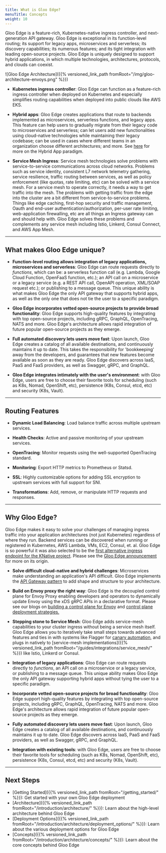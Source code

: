 ```yaml
---
title: What is Gloo Edge?
menuTitle: Concepts
weight: 10
---
```


Gloo Edge is a feature-rich, Kubernetes-native ingress controller, and next-generation API gateway. Gloo Edge is exceptional in its function-level routing; its support for legacy apps, microservices and serverless; its discovery capabilities; its numerous features; and its tight integration with leading open-source projects. Gloo Edge is uniquely designed to support hybrid applications, in which multiple technologies, architectures, protocols, and clouds can coexist.

![Gloo Edge Architecture]({{% versioned_link_path fromRoot="/img/gloo-architecture-envoys.png" %}})

* **Kubernetes ingress controller**: Gloo Edge can function as a feature-rich ingress controller when deployed on Kubernetes and especially simplifies routing capabilities when deployed into public clouds like AWS EKS.

* **Hybrid apps**: Gloo Edge creates applications that route to backends implemented as microservices, serverless functions, and legacy apps. This feature can help users to gradually migrate from their legacy code to microservices and serverless; can let users add new functionalities using cloud-native technologies while maintaining their legacy codebase; can be used in cases where different teams in an organization choose different architectures; and more. See [here](https://www.solo.io/hybrid-app) for more on the Hybrid App paradigm.

* **Service Mesh Ingress**: Service mesh technologies solve problems with service-to-service communications across cloud networks. Problems such as service identity, consistent L7 network telemetry gathering, service resilience, traffic routing between services, as well as policy enforcement (like quotas, rate limiting, etc) can be solved with a service mesh. For a service mesh to operate correctly, it needs a way to get traffic into the mesh. The problems with getting traffic from the edge into the cluster are a bit different from service-to-service problems. Things like edge caching, first-hop security and traffic management, Oauth and end-user authentication/authorization, per-user rate limiting, web-application firewalling, etc are all things an Ingress gateway can and should help with. Gloo Edge solves these problems and complements any service mesh including Istio, Linkerd, Consul Connect, and AWS App Mesh.

---

## What makes Gloo Edge unique?

* **Function-level routing allows integration of legacy applications, microservices and serverless**: Gloo Edge can route requests directly to _functions_, which can be: a serverless function call (e.g. Lambda, Google Cloud Function, OpenFaaS function, etc.); an API call on a microservice or a legacy service (e.g. a REST API call, OpenAPI operation, XML/SOAP request etc.); or publishing to a message queue. This unique ability is what makes Gloo Edge the only API gateway that supports hybrid apps, as well as the only one that does not tie the user to a specific paradigm.

* **Gloo Edge incorporates vetted open-source projects to provide broad functionality**: Gloo Edge supports high-quality features by integrating with top open-source projects, including gRPC, GraphQL, OpenTracing, NATS and more. Gloo Edge's architecture allows rapid integration of future popular open-source projects as they emerge.

* **Full automated discovery lets users move fast**: Upon launch, Gloo Edge creates a catalog of all available destinations, and continuously maintains it up to date. This takes the responsibility for 'bookkeeping' away from the developers, and guarantees that new features become available as soon as they are ready. Gloo Edge discovers across IaaS, PaaS and FaaS providers, as well as Swagger, gRPC, and GraphQL.

* **Gloo Edge integrates intimately with the user's environment**: with Gloo Edge, users are free to choose their favorite tools for scheduling (such as K8s, Nomad, OpenShift, etc), persistence (K8s, Consul, etcd, etc) and security (K8s, Vault).

---

## Routing Features

* **Dynamic Load Balancing**: Load balance traffic across multiple upstream services.

* **Health Checks**: Active and passive monitoring of your upstream services.

* **OpenTracing**: Monitor requests using the well-supported OpenTracing standard.

* **Monitoring**: Export HTTP metrics to Prometheus or Statsd.

* **SSL**: Highly customizable options for adding SSL encryption to upstream services with full support for SNI.

* **Transformations**: Add, remove, or manipulate HTTP requests and responses.

---

## Why Gloo Edge?

Gloo Edge makes it easy to solve your challenges of managing ingress traffic into your application architectures (not just Kubernetes) regardless of where they run. Backend services can be discovered when running or registered in Kubernetes, AWS Lambda, VMs, EC2, Consul, et. al. Gloo Edge is so powerful it was also selected to be the [first alternative ingress endpoint for the KNative project](https://knative.dev/docs/install/knative-with-gloo/). Please see the [Gloo Edge announcement](https://medium.com/solo-io/announcing-gloo-the-function-gateway-3f0860ef6600) for more on its origin. 

* **Solve difficult cloud-native and hybrid challenges**: Microservices make understanding an application's API difficult. Gloo Edge implements the [API Gateway pattern](https://microservices.io/patterns/apigateway.html) to add shape and structure to your architecture.

* **Build on Envoy proxy the right way**: Gloo Edge is the decoupled control plane for Envoy Proxy enabling developers and operators to dynamically update Envoy using the xDS gRPC APIs in a declarative format. Please see our blogs on [building a control plane for Envoy](https://medium.com/solo-io/guidance-for-building-a-control-plane-to-manage-envoy-proxy-at-the-edge-as-a-gateway-or-in-a-mesh-badb6c36a2af) and [control plane deployment strategies.](https://medium.com/solo-io/guidance-for-building-a-control-plane-for-envoy-part-5-deployment-tradeoffs-a6ef55c06327)

* **Stepping stone to Service Mesh**: Gloo Edge adds service-mesh capabilities to your cluster ingress without being a service mesh itself. Gloo Edge allows you to iteratively take small steps towards advanced features and ties in with systems like Flagger for [canary automation](https://docs.flagger.app/usage/gloo-progressive-delivery), and plugs in natively to [service-mesh implementations]({{% versioned_link_path fromRoot="/guides/integrations/service_mesh/" %}}) like Istio, Linkerd or Consul.

* **Integration of legacy applications**: Gloo Edge can route requests directly to _functions_, an API call on a microservice or a legacy service, or publishing to a message queue. This unique ability makes Gloo Edge the only API gateway supporting hybrid apps without tying the user to a specific paradigm.

* **Incorporate vetted open-source projects for broad functionality**: Gloo Edge support high-quality features by integrating with top open-source projects, including gRPC, GraphQL, OpenTracing, NATS and more. Gloo Edge's architecture allows rapid integration of future popular open-source projects as they emerge.

* **Fully automated discovery lets users move fast**: Upon launch, Gloo Edge creates a catalog of all available destinations, and continuously maintains it up to date. Gloo Edge discovers across IaaS, PaaS and FaaS providers, as well as Swagger, gRPC, and GraphQL.

* **Integration with existing tools**: with Gloo Edge, users are free to choose their favorite tools for scheduling (such as K8s, Nomad, OpenShift, etc), persistence (K8s, Consul, etcd, etc) and security (K8s, Vault).

---

## Next Steps

* [Getting Started]({{% versioned_link_path fromRoot="/getting_started/" %}}): Get started with your own Gloo Edge deployment
* [Architecture]({{% versioned_link_path fromRoot="/introduction/architecture/" %}}): Learn about the high-level architecture behind Gloo Edge
* [Deployment Options]({{% versioned_link_path fromRoot="/introduction/architecture/deployment_options/" %}}): Learn about the various deployment options for Gloo Edge
* [Concepts]({{% versioned_link_path fromRoot="/introduction/architecture/concepts/" %}}): Learn about the core concepts behind Gloo Edge

